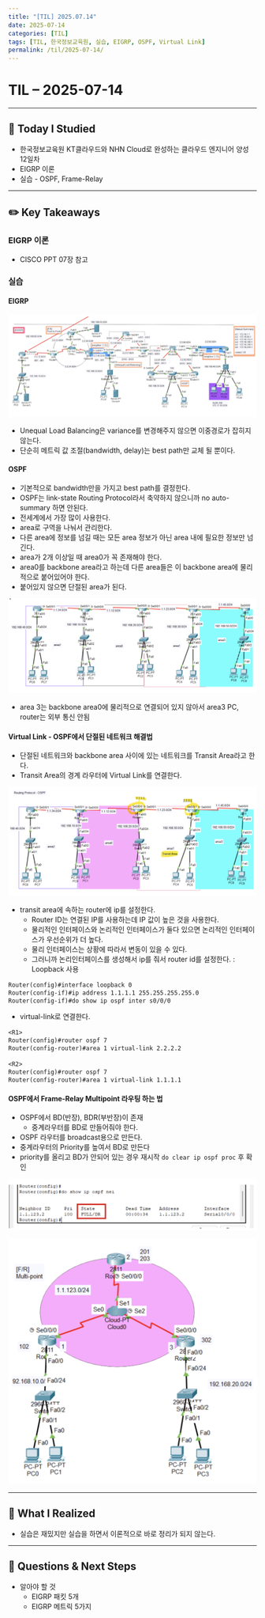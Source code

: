 ```yaml
---
title: "[TIL] 2025.07.14"
date: 2025-07-14
categories: [TIL]
tags: [TIL, 한국정보교육원, 실습, EIGRP, OSPF, Virtual Link]
permalink: /til/2025-07-14/
---
```



# TIL – 2025-07-14
<!-- 오늘 날짜 -->


---


## 📘 Today I Studied
<!-- 오늘 공부한 강의, 실습, 문서 등 -->
- 한국정보교육원 KT클라우드와 NHN Cloud로 완성하는 클라우드 엔지니어 양성 12일차
- EIGRP 이론
- 실습 - OSPF, Frame-Relay


---




## ✏️ Key Takeaways
<!-- 오늘 배운 주요 개념, 이론, 흐름 등을 자유롭게 정리하세요 -->




### EIGRP 이론 
- CISCO PPT 07장 참고


### 실습

#### EIGRP
![EIGPR 실습 정리](/assets/posts/250714-1.png)

- Unequal Load Balancing은 variance를 변경해주지 않으면 이중경로가 잡히지 않는다.
- 단순히 메트릭 값 조절(bandwidth, delay)는 best path만 교체 될 뿐이다.


#### OSPF
- 기본적으로 bandwidth만을 가지고 best path를 결정한다.
- OSPF는 link-state Routing Protocol라서 축약하지 않으니까 no auto-summary 하면 안된다.
- 전세계에서 가장 많이 사용한다.
- area로 구역을 나눠서 관리한다.
- 다른 area에 정보를 넘길 때는 모든 area 정보가 아닌 area 내에 필요한 정보만 넘긴다.
- area가 2개 이상일 때 area0가 꼭 존재해야 한다.
- area0를 backbone area라고 하는데 다른 area들은 이 backbone area에 물리적으로 붙어있어야 한다.
- 붙어있지 않으면 단절된 area가 된다.

![OSPF](/assets/posts/250714-2.png)
- area 3는 backbone area0에 물리적으로 연결되어 있지 않아서 area3 PC, router는 외부 통신 안됨

#### Virtual Link - OSPF에서 단절된 네트워크 해결법
- 단절된 네트워크와 backbone area 사이에 있는 네트워크를 Transit Area라고 한다.
- Transit Area의 경계 라우터에 Virtual Link를 연결한다.

![OSPF 단절된 네트워크 해결법](/assets/posts/250714-3.png)

- transit area에 속하는 router에 ip를 설정한다.
   - Router ID는 연결된 IP를 사용하는데 IP 값이 높은 것을 사용한다.
   - 물리적인 인터페이스와 논리적인 인터페이스가 둘다 있으면 논리적인 인터페이스가 우선순위가 더 높다.
   - 물리 인터페이스는 상황에 따라서 변동이 있을 수 있다.
   - 그러니까 논리인터페이스를 생성해서 ip를 줘서 router id를 설정한다. : Loopback 사용
```
Router(config)#interface loopback 0
Router(config-if)#ip address 1.1.1.1 255.255.255.255.0
Router(config-if)#do show ip ospf inter s0/0/0
```
- virtual-link로 연결한다.

```
<R1>
Router(config)#router ospf 7
Router(config-router)#area 1 virtual-link 2.2.2.2

<R2>
Router(config)#router ospf 7
Router(config-router)#area 1 virtual-link 1.1.1.1 
```


#### OSPF에서 Frame-Relay Multipoint 라우팅 하는 법
- OSPF에서 BD(반장), BDR(부반장)이 존재
   - 중계라우터를 BD로 만들어줘야 한다.
- OSPF 라우터를 broadcast용으로 만든다.
- 중계라우터의 Priority를 높여서 BD로 만든다
- priority를 올리고 BD가 안되어 있는 경우 재시작 ```do clear ip ospf proc``` 후 확인


![Frame-Relay BD 확인](/assets/posts/250714-5.png)


![Frame-Relay OSPF 중계 결과](/assets/posts/250714-4.png)



---
## 🌱 What I Realized
<!-- 오늘 느낀 점, 인사이트, 나만의 정리 -->
- 실습은 재밌지만 실습을 하면서 이론적으로 바로 정리가 되지 않는다.




---




## 👀 Questions & Next Steps
- 알아야 할 것
   - EIGRP 패킷 5개
   - EIGRP 메트릭 5가지

<!-- 내일 할 것, 궁금한 점, 더 찾아볼 개념 등 -->
